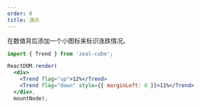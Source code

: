 ```yaml
---
order: 0
title: 演示
---
```


在数值背后添加一个小图标来标识涨跌情况。

````jsx
import { Trend } from 'zeal-cube';

ReactDOM.render(
  <div>
    <Trend flag="up">12%</Trend>
    <Trend flag="down" style={{ marginLeft: 8 }}>11%</Trend>
  </div>,
  mountNode);
````
